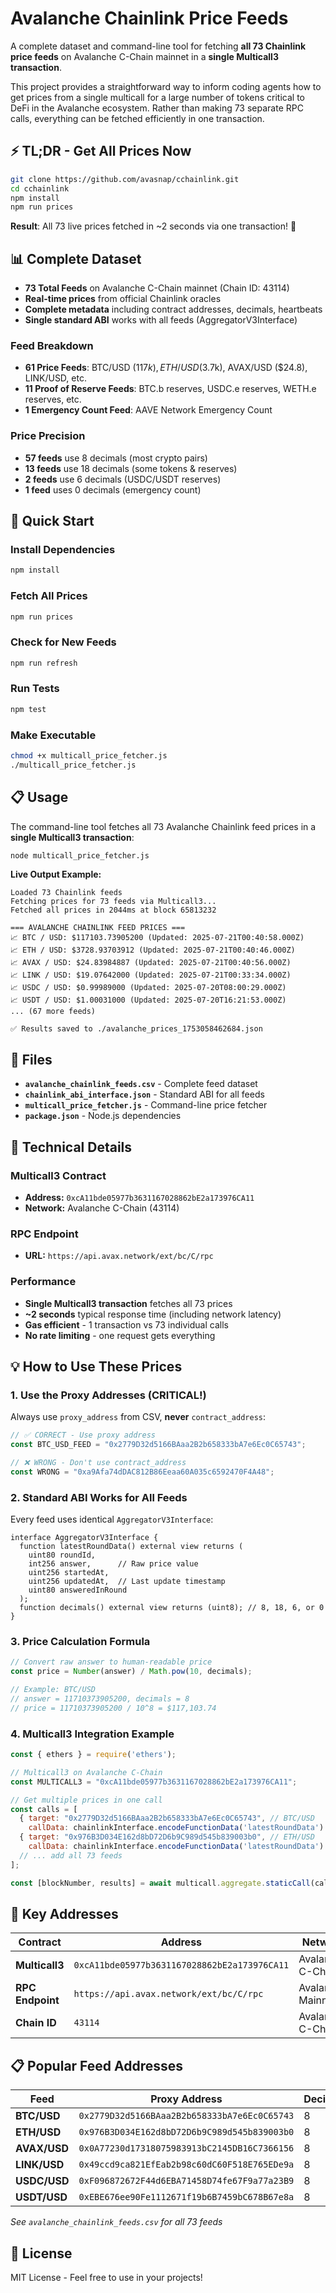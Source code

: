 # Avalanche Chainlink Price Feeds

A complete dataset and command-line tool for fetching **all 73 Chainlink price feeds** on Avalanche C-Chain mainnet in a **single Multicall3 transaction**.

This project provides a straightforward way to inform coding agents how to get prices from a single multicall for a large number of tokens critical to DeFi in the Avalanche ecosystem. Rather than making 73 separate RPC calls, everything can be fetched efficiently in one transaction.

## ⚡ TL;DR - Get All Prices Now

```bash
git clone https://github.com/avasnap/cchainlink.git
cd cchainlink
npm install
npm run prices
```

**Result**: All 73 live prices fetched in ~2 seconds via one transaction! 🚀

## 📊 Complete Dataset

- **73 Total Feeds** on Avalanche C-Chain mainnet (Chain ID: 43114)
- **Real-time prices** from official Chainlink oracles
- **Complete metadata** including contract addresses, decimals, heartbeats
- **Single standard ABI** works with all feeds (AggregatorV3Interface)

### Feed Breakdown
- **61 Price Feeds**: BTC/USD ($117k), ETH/USD ($3.7k), AVAX/USD ($24.8), LINK/USD, etc.
- **11 Proof of Reserve Feeds**: BTC.b reserves, USDC.e reserves, WETH.e reserves, etc.
- **1 Emergency Count Feed**: AAVE Network Emergency Count

### Price Precision
- **57 feeds** use 8 decimals (most crypto pairs)
- **13 feeds** use 18 decimals (some tokens & reserves)
- **2 feeds** use 6 decimals (USDC/USDT reserves)
- **1 feed** uses 0 decimals (emergency count)

## 🚀 Quick Start

### Install Dependencies
```bash
npm install
```

### Fetch All Prices
```bash
npm run prices
```

### Check for New Feeds
```bash
npm run refresh
```

### Run Tests
```bash
npm test
```

### Make Executable
```bash
chmod +x multicall_price_fetcher.js
./multicall_price_fetcher.js
```

## 📋 Usage

The command-line tool fetches all 73 Avalanche Chainlink feed prices in a **single Multicall3 transaction**:

```bash
node multicall_price_fetcher.js
```

**Live Output Example:**
```
Loaded 73 Chainlink feeds
Fetching prices for 73 feeds via Multicall3...
Fetched all prices in 2044ms at block 65813232

=== AVALANCHE CHAINLINK FEED PRICES ===
📈 BTC / USD: $117103.73905200 (Updated: 2025-07-21T00:40:58.000Z)
📈 ETH / USD: $3728.93703912 (Updated: 2025-07-21T00:40:46.000Z)
📈 AVAX / USD: $24.83984887 (Updated: 2025-07-21T00:40:56.000Z)
📈 LINK / USD: $19.07642000 (Updated: 2025-07-21T00:33:34.000Z)
📈 USDC / USD: $0.99989000 (Updated: 2025-07-20T08:00:29.000Z)
📈 USDT / USD: $1.00031000 (Updated: 2025-07-20T16:21:53.000Z)
... (67 more feeds)

✅ Results saved to ./avalanche_prices_1753058462684.json
```

## 📁 Files

- **`avalanche_chainlink_feeds.csv`** - Complete feed dataset
- **`chainlink_abi_interface.json`** - Standard ABI for all feeds
- **`multicall_price_fetcher.js`** - Command-line price fetcher
- **`package.json`** - Node.js dependencies

## 🔧 Technical Details

### Multicall3 Contract
- **Address:** `0xcA11bde05977b3631167028862bE2a173976CA11`
- **Network:** Avalanche C-Chain (43114)

### RPC Endpoint
- **URL:** `https://api.avax.network/ext/bc/C/rpc`

### Performance
- **Single Multicall3 transaction** fetches all 73 prices
- **~2 seconds** typical response time (including network latency)
- **Gas efficient** - 1 transaction vs 73 individual calls
- **No rate limiting** - one request gets everything

## 💡 How to Use These Prices

### 1. Use the Proxy Addresses (CRITICAL!)
Always use `proxy_address` from CSV, **never** `contract_address`:

```javascript
// ✅ CORRECT - Use proxy address
const BTC_USD_FEED = "0x2779D32d5166BAaa2B2b658333bA7e6Ec0C65743"; 

// ❌ WRONG - Don't use contract_address
const WRONG = "0xa9Afa74dDAC812B86Eeaa60A035c6592470F4A48";
```

### 2. Standard ABI Works for All Feeds
Every feed uses identical `AggregatorV3Interface`:

```solidity
interface AggregatorV3Interface {
  function latestRoundData() external view returns (
    uint80 roundId,
    int256 answer,      // Raw price value
    uint256 startedAt, 
    uint256 updatedAt,  // Last update timestamp
    uint80 answeredInRound
  );
  function decimals() external view returns (uint8); // 8, 18, 6, or 0
}
```

### 3. Price Calculation Formula
```javascript
// Convert raw answer to human-readable price
const price = Number(answer) / Math.pow(10, decimals);

// Example: BTC/USD 
// answer = 11710373905200, decimals = 8
// price = 11710373905200 / 10^8 = $117,103.74
```

### 4. Multicall3 Integration Example
```javascript
const { ethers } = require('ethers');

// Multicall3 on Avalanche C-Chain
const MULTICALL3 = "0xcA11bde05977b3631167028862bE2a173976CA11";

// Get multiple prices in one call
const calls = [
  { target: "0x2779D32d5166BAaa2B2b658333bA7e6Ec0C65743", // BTC/USD
    callData: chainlinkInterface.encodeFunctionData('latestRoundData') },
  { target: "0x976B3D034E162d8bD72D6b9C989d545b839003b0", // ETH/USD  
    callData: chainlinkInterface.encodeFunctionData('latestRoundData') },
  // ... add all 73 feeds
];

const [blockNumber, results] = await multicall.aggregate.staticCall(calls);
```

## 🔑 Key Addresses

| Contract | Address | Network |
|----------|---------|---------|
| **Multicall3** | `0xcA11bde05977b3631167028862bE2a173976CA11` | Avalanche C-Chain |
| **RPC Endpoint** | `https://api.avax.network/ext/bc/C/rpc` | Avalanche Mainnet |
| **Chain ID** | `43114` | Avalanche C-Chain |

## 📋 Popular Feed Addresses

| Feed | Proxy Address | Decimals |
|------|---------------|----------|
| **BTC/USD** | `0x2779D32d5166BAaa2B2b658333bA7e6Ec0C65743` | 8 |
| **ETH/USD** | `0x976B3D034E162d8bD72D6b9C989d545b839003b0` | 8 |
| **AVAX/USD** | `0x0A77230d17318075983913bC2145DB16C7366156` | 8 |
| **LINK/USD** | `0x49ccd9ca821EfEab2b98c60dC60F518E765EDe9a` | 8 |
| **USDC/USD** | `0xF096872672F44d6EBA71458D74fe67F9a77a23B9` | 8 |
| **USDT/USD** | `0xEBE676ee90Fe1112671f19b6B7459bC678B67e8a` | 8 |

*See `avalanche_chainlink_feeds.csv` for all 73 feeds*

## 📝 License

MIT License - Feel free to use in your projects!